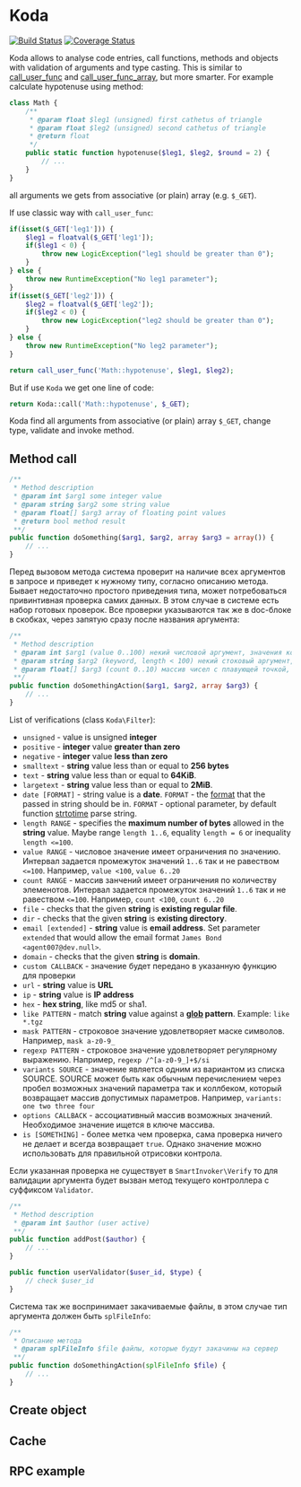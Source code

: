 Koda
====

[![Build Status](https://travis-ci.org/bzick/koda.svg)](https://travis-ci.org/bzick/koda) [![Coverage Status](https://coveralls.io/repos/bzick/koda/badge.svg)](https://coveralls.io/r/bzick/koda)

Koda allows to analyse code entries, call functions, methods and objects with validation of arguments and type casting.
This is similar to [call_user_func](http://php.net/call_user_func) and [call_user_func_array](http://php.net/call_user_func_array), but more smarter.
For example calculate hypotenuse using method:

```php
class Math {
	/**
	 * @param float $leg1 (unsigned) first cathetus of triangle
	 * @param float $leg2 (unsigned) second cathetus of triangle
	 * @return float
	 */
    public static function hypotenuse($leg1, $leg2, $round = 2) {
        // ...
    }
}
```
all arguments we gets from associative (or plain) array (e.g. `$_GET`).

If use classic way with `call_user_func`:

```php
if(isset($_GET['leg1'])) {
    $leg1 = floatval($_GET['leg1']);
    if($leg1 < 0) {
        throw new LogicException("leg1 should be greater than 0");
    }
} else {
    throw new RuntimeException("No leg1 parameter");
}
if(isset($_GET['leg2'])) {
    $leg2 = floatval($_GET['leg2']);
    if($leg2 < 0) {
        throw new LogicException("leg2 should be greater than 0");
    }
} else {
    throw new RuntimeException("No leg2 parameter");
}

return call_user_func('Math::hypotenuse', $leg1, $leg2);
```

But if use `Koda` we get one line of code:

```php
return Koda::call('Math::hypotenuse', $_GET);
```

Koda find all arguments from associative (or plain) array `$_GET`, change type, validate and invoke method.

## Method call


```php
/**
 * Method description
 * @param int $arg1 some integer value
 * @param string $arg2 some string value
 * @param float[] $arg3 array of floating point values
 * @return bool method result
 **/
public function doSomething($arg1, $arg2, array $arg3 = array()) {
    // ...
}
```

Перед вызовом метода система проверит на наличие всех аргументов в запросе и приведет к нужному типу, согласно описанию метода.
Бывает недостаточно простого приведения типа, может потребоваться привинтивная проверка самих данных.
В этом случае в системе есть набор готовых проверок. Все проверки указываются так же в doc-блоке в скобках, через запятую сразу после названия аргумента:

```php
/**
 * Method description
 * @param int $arg1 (value 0..100) некий числовой аргумент, значения которого находится между 0 и 100 включительно
 * @param string $arg2 (keyword, length < 100) некий стоковый аргумент, длина которого меньше 100 символов и состоит из `a-z0-9-_`
 * @param float[] $arg3 (count 0..10) массив чисел с плавующей точкой, массив может содержать от 0 до 10 элементов
 **/
public function doSomethingAction($arg1, $arg2, array $arg3) {
    // ...
}
```

List of verifications (class `Koda\Filter`):

* `unsigned` - value is unsigned __integer__
* `positive` - __integer__ value __greater than zero__
* `negative` -  __integer__ value __less than zero__
* `smalltext` - __string__ value less than or equal to __256 bytes__
* `text` - __string__ value less than or equal to __64KiB__.
* `largetext` - __string__ value less than or equal to __2MiB__.
* `date [FORMAT]` - string value is a __date__. `FORMAT` - the [format](http://php.net/manual/datetime.createfromformat.php#refsect1-datetime.createfromformat-parameters) that the passed in string should be in. `FORMAT` - optional parameter, by default function [strtotime](http://docs.php.net/strtotime) parse string.
* `length RANGE` - specifies the __maximum number of bytes__ allowed in the __string__ value. Maybe range `length 1..6`, equality `length = 6` or inequality `length <=100`.
* `value RANGE` - числовое значение имеет ограничения по значению. Интервал задается промежуток значений `1..6` так и не равеством `<=100`. Например, `value <100`, `value 6..20`
* `count RANGE` - массив занчений имеет ограничения по количеству элеменотов. Интервал задается промежуток значений `1..6` так и не равеством `<=100`. Например, `count <100`, `count 6..20`
* `file` - checks that the given __string__ is __existing regular file__.
* `dir` - checks that the given __string__ is __existing directory__.
* `email [extended]` - __string__ value is __email address__. Set parameter `extended` that would allow the email format `James Bond <agent007@dev.null>`.
* `domain` - checks that the given __string__ is __domain__.
* `custom CALLBACK` - значение будет передано в указанную функцию для проверки
* `url` -  __string__ value is __URL__
* `ip` - __string__ value is __IP address__
* `hex` - __hex string__, like md5 or sha1.
* `like PATTERN` - match __string__ value against a __[glob](https://en.wikipedia.org/wiki/Glob_%28programming%29) pattern__. Example: `like *.tgz`
* `mask PATTERN` - строковое значение удовлетворяет маске символов. Например, `mask a-z0-9_`
* `regexp PATTERN` - строковое значение удовлетворяет регулярному выражению. Например, `regexp /^[a-z0-9_]+$/si`
* `variants SOURCE` - значение является одним из вариантом из списка SOURCE. SOURCE может быть как обычным перечислением через пробел возможных значений параметра так и коллбеком, который возвращает массив допустимых параметров. Например, `variants: one two three four`
* `options CALLBACK` - ассоциативный массив возможных значений. Необходимое значение ищется в ключе массива.
* `is [SOMETHING]` - более метка чем проверка, сама проверка ничего не делает и всегда возвращает `true`. Однако значение можно использовать для правильной отрисовки контрола.

Если указанная проверка не существует в `SmartInvoker\Verify` то для валидации аргумента будет вызван метод текущего контроллера с суффиксом `Validator`.

```php
/**
 * Method description
 * @param int $author (user active)
 **/
public function addPost($author) {
    // ...
}

public function userValidator($user_id, $type) {
    // check $user_id
}
```

Система так же воспринимает закачиваемые файлы, в этом случае тип аргумента должен быть `splFileInfo`:

```php
/**
 * Описание метода
 * @param splFileInfo $file файлы, которые будут закачины на сервер
 **/
public function doSomethingAction(splFileInfo $file) {
    // ...
}
```

## Create object

## Cache

## RPC example

